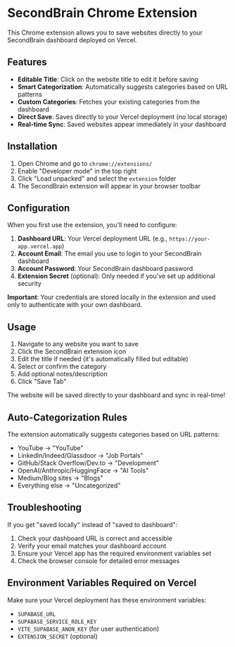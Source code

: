 # SecondBrain Chrome Extension

This Chrome extension allows you to save websites directly to your SecondBrain dashboard deployed on Vercel.

## Features

- **Editable Title**: Click on the website title to edit it before saving
- **Smart Categorization**: Automatically suggests categories based on URL patterns
- **Custom Categories**: Fetches your existing categories from the dashboard
- **Direct Save**: Saves directly to your Vercel deployment (no local storage)
- **Real-time Sync**: Saved websites appear immediately in your dashboard

## Installation

1. Open Chrome and go to `chrome://extensions/`
2. Enable "Developer mode" in the top right
3. Click "Load unpacked" and select the `extension` folder
4. The SecondBrain extension will appear in your browser toolbar

## Configuration

When you first use the extension, you'll need to configure:

1. **Dashboard URL**: Your Vercel deployment URL (e.g., `https://your-app.vercel.app`)
2. **Account Email**: The email you use to login to your SecondBrain dashboard
3. **Account Password**: Your SecondBrain dashboard password
4. **Extension Secret** (optional): Only needed if you've set up additional security

**Important**: Your credentials are stored locally in the extension and used only to authenticate with your own dashboard.

## Usage

1. Navigate to any website you want to save
2. Click the SecondBrain extension icon
3. Edit the title if needed (it's automatically filled but editable)
4. Select or confirm the category
5. Add optional notes/description
6. Click "Save Tab"

The website will be saved directly to your dashboard and sync in real-time!

## Auto-Categorization Rules

The extension automatically suggests categories based on URL patterns:

- YouTube → "YouTube"
- LinkedIn/Indeed/Glassdoor → "Job Portals"  
- GitHub/Stack Overflow/Dev.to → "Development"
- OpenAI/Anthropic/HuggingFace → "AI Tools"
- Medium/Blog sites → "Blogs"
- Everything else → "Uncategorized"

## Troubleshooting

If you get "saved locally" instead of "saved to dashboard":

1. Check your dashboard URL is correct and accessible
2. Verify your email matches your dashboard account
3. Ensure your Vercel app has the required environment variables set
4. Check the browser console for detailed error messages

## Environment Variables Required on Vercel

Make sure your Vercel deployment has these environment variables:

- `SUPABASE_URL`
- `SUPABASE_SERVICE_ROLE_KEY` 
- `VITE_SUPABASE_ANON_KEY` (for user authentication)
- `EXTENSION_SECRET` (optional)